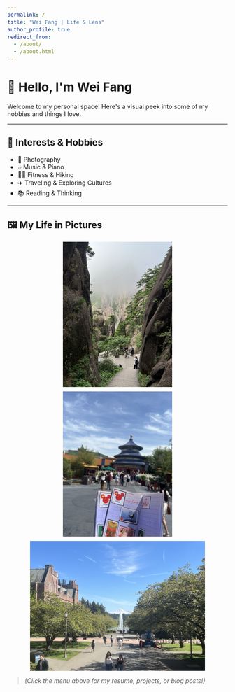 ```yaml
---
permalink: /
title: "Wei Fang | Life & Lens"
author_profile: true
redirect_from: 
  - /about/
  - /about.html
---
```

# 👋 Hello, I'm Wei Fang

Welcome to my personal space! Here's a visual peek into some of my hobbies and things I love.

---

## 🎨 Interests & Hobbies

- 📸 Photography  
- 🎶 Music & Piano  
- 🧗‍♂️ Fitness & Hiking  
- ✈️ Traveling & Exploring Cultures  
- 📚 Reading & Thinking  

---

## 🖼️ My Life in Pictures

<div style="display: flex; flex-wrap: wrap; gap: 10px; justify-content: space-around;">
  <img src="/images/2222.png" alt="photo1" width="250"/>
  <img src="/images/3333.png" alt="photo2" width="250"/>
  <img src="/images/4444.png" alt="photo3" width="400"/>
</div>

> *(Click the menu above for my resume, projects, or blog posts!)*
